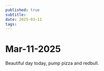 ```yaml
---
published: true
subtitle: 
date: 2025-03-11
tags: 
---
```


# Mar-11-2025

Beautiful day today, pump pizza and redbull.